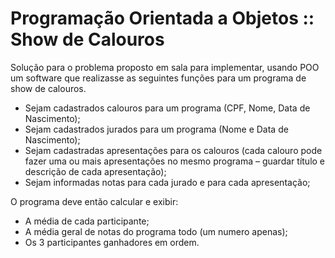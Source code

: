 # Programação Orientada a Objetos :: Show de Calouros

Solução para o problema proposto em sala para implementar,
usando POO um software que realizasse as seguintes funções
para um programa de show de calouros.

 - Sejam cadastrados calouros para um programa (CPF, Nome, Data de Nascimento);
 - Sejam cadastrados jurados para um programa (Nome e Data de Nascimento);
 - Sejam cadastradas apresentações para os calouros (cada calouro pode fazer uma ou mais
	 apresentações no mesmo programa – guardar título e descrição de cada apresentação);
 - Sejam informadas notas para cada jurado e para cada apresentação;
 
O programa deve então calcular e exibir:

 - A média de cada participante;
 - A média geral de notas do programa todo (um numero apenas);
 - Os 3 participantes ganhadores em ordem.


